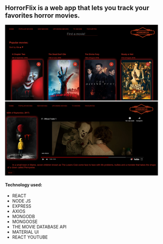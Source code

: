 ## HorrorFlix is a web app that lets you track your favorites horror movies.

![screenshot1](/public/screenshot1.png)
![screenshot2](/public/screenshot2.png)

#### Technology used:
* REACT
* NODE JS
* EXPRESS
* AXIOS
* MONGODB
* MONGOOSE
* THE MOVIE DATABASE API
* MATERIAL UI
* REACT YOUTUBE

